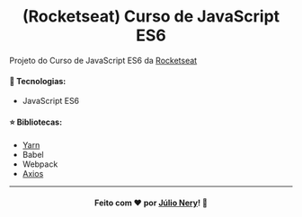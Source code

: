 <h1 align="center">(Rocketseat) Curso de JavaScript ES6 </h1>
  
Projeto do Curso de JavaScript ES6 da [Rocketseat](https://rocketseat.com.br/ "Rocketseat")

#### :rocket: Tecnologias:
- JavaScript ES6

#### :star: Bibliotecas:
- [Yarn](https://yarnpkg.com/)
- Babel
- Webpack
- [Axios](https://github.com/axios/axios)

---

<h4 align="center">
    Feito com ❤ por <a href="https://www.linkedin.com/in/julio-nery/" target="_blank">Júlio Nery</a>!
    <g-emoji class="g-emoji" alias="wave" fallback-src="https://github.githubassets.com/images/icons/emoji/unicode/1f44b.png">👋</g-emoji>
</h4>
